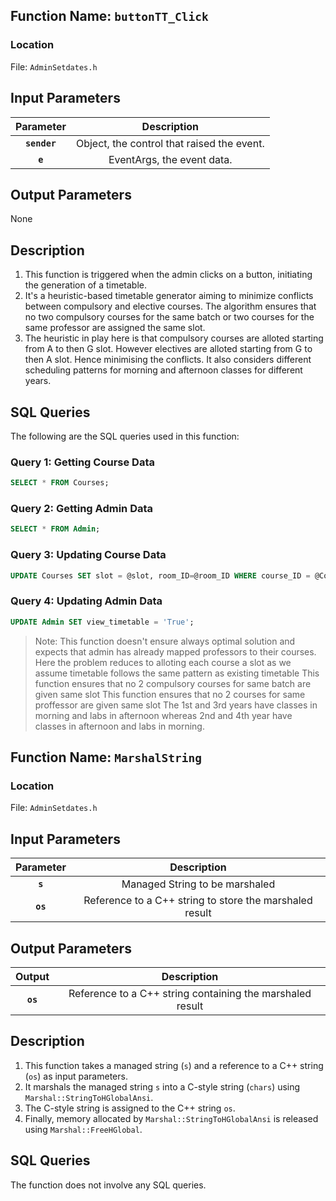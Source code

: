 ## Function Name: `buttonTT_Click`

### Location

File: `AdminSetdates.h`

## Input Parameters

| Parameter  | Description                              |
|:----------:|:----------------------------------------:|
| **`sender`** | Object, the control that raised the event. |
| **`e`** | EventArgs, the event data.|

## Output Parameters

None

## Description 

1. This function is triggered when the admin clicks on a button, initiating the generation of a timetable.
2. It's a heuristic-based timetable generator aiming to minimize conflicts between compulsory and elective courses. The algorithm ensures that no two compulsory courses for the same batch or two courses for the same professor are assigned the same slot.
3. The heuristic in play here is that compulsory courses are alloted starting from A to then G slot.
However electives are alloted starting from G to then A slot. Hence minimising the conflicts. It also considers different scheduling patterns for morning and afternoon classes for different years.

## SQL Queries

The following are the SQL queries used in this function:

### Query 1: Getting Course Data

```sql
SELECT * FROM Courses;
```
### Query 2: Getting Admin Data

```sql
SELECT * FROM Admin;
```

### Query 3: Updating Course Data

```sql
UPDATE Courses SET slot = @slot, room_ID=@room_ID WHERE course_ID = @CourseCode;
```

### Query 4: Updating Admin Data

```sql
UPDATE Admin SET view_timetable = 'True';
```

>Note: This function doesn't ensure always optimal solution and expects that admin has already mapped professors to their courses.
>Here the problem reduces to alloting each course a slot as we assume timetable follows the same pattern as existing timetable
>This function ensures that no 2 compulsory courses for same batch are given same slot 
>This function ensures that no 2 courses for same proffessor are given same slot
>The 1st and 3rd years have classes in morning and labs in afternoon whereas 2nd and 4th year have classes in afternoon and labs in morning.

## Function Name: `MarshalString`

### Location

File: `AdminSetdates.h`

## Input Parameters

| Parameter  | Description                              |
|:----------:|:----------------------------------------:|
| **`s`** | Managed String to be marshaled |
| **`os`** | Reference to a C++ string to store the marshaled result |

## Output Parameters

| Output  | Description                                    |
|:-------:|:-----------------------------------------------:|
| **`os`** | Reference to a C++ string containing the marshaled result |

## Description 

1. This function takes a managed string (`s`) and a reference to a C++ string (`os`) as input parameters.
2. It marshals the managed string `s` into a C-style string (`chars`) using `Marshal::StringToHGlobalAnsi`.
3. The C-style string is assigned to the C++ string `os`.
4. Finally, memory allocated by `Marshal::StringToHGlobalAnsi` is released using `Marshal::FreeHGlobal`.

## SQL Queries

The function does not involve any SQL queries.

